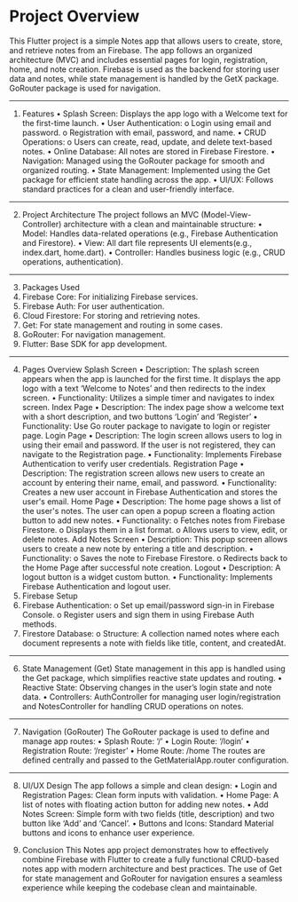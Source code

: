 # Project Overview
This Flutter project is a simple Notes app that allows users to create, store, and retrieve notes from an Firebase. The app follows an organized architecture (MVC) and includes essential pages for login, registration, home, and note creation. Firebase is used as the backend for storing user data and notes, while state management is handled by the GetX package. GoRouter package is used for navigation.
________________________________________
1. Features
  •	Splash Screen: Displays the app logo with a Welcome text for the first-time launch.
  •	User Authentication:
    o	Login using email and password.
    o	Registration with email, password, and name.
  •	CRUD Operations:
    o	Users can create, read, update, and delete text-based notes.
  •	Online Database: All notes are stored in Firebase Firestore.
  •	Navigation: Managed using the GoRouter package for smooth and organized routing.
  •	State Management: Implemented using the Get package for efficient state handling across the app.
  •	UI/UX: Follows standard practices for a clean and user-friendly interface.
________________________________________
2. Project Architecture
The project follows an MVC (Model-View-Controller) architecture with a clean and maintainable structure:
  •	Model: Handles data-related operations (e.g., Firebase Authentication and Firestore).
  •	View: All dart file represents UI elements(e.g., index.dart, home.dart).
  •	Controller: Handles business logic (e.g., CRUD operations, authentication).
________________________________________
3. Packages Used
  1.	Firebase Core: For initializing Firebase services.
  2.	Firebase Auth: For user authentication.
  3.	Cloud Firestore: For storing and retrieving notes.
  4.	Get: For state management and routing in some cases.
  5.	GoRouter: For navigation management.
  6.	Flutter: Base SDK for app development.
________________________________________


4. Pages Overview
  Splash Screen
    •	Description: The splash screen appears when the app is launched for the first time. It displays the app logo with a text ‘Welcome to Notes’ and then redirects to the       index screen.
    •	Functionality: Utilizes a simple timer and navigates to index screen.
Index Page
    •	Description: The index page show a welcome text with a short description, and two buttons ‘Login’ and ‘Register’
    •	Functionality: Use Go router package to navigate to login or register page.
Login Page
    •	Description: The login screen allows users to log in using their email and password. If the user is not registered, they can navigate to the Registration page.
    •	Functionality: Implements Firebase Authentication to verify user credentials.
Registration Page
    •	Description: The registration screen allows new users to create an account by entering their name, email, and password.
    •	Functionality: Creates a new user account in Firebase Authentication and stores the user's email.
Home Page
    •	Description: The home page shows a list of the user's notes. The user can open a popup screen a floating action button to add new notes.
    •	Functionality:
      o	Fetches notes from Firebase Firestore.
      o	Displays them in a list format.
      o	Allows users to view, edit, or delete notes.
Add Notes Screen
    •	Description: This popup screen allows users to create a new note by entering a title and description.
    •	Functionality:
      o	Saves the note to Firebase Firestore.
      o	Redirects back to the Home Page after successful note creation.
Logout
    •	Description: A logout button is a widget custom button.
    •	Functionality: Implements Firebase Authentication and logout user.
5. Firebase Setup
  1.	Firebase Authentication:
    o	Set up email/password sign-in in Firebase Console.
    o	Register users and sign them in using Firebase Auth methods.
  2.	Firestore Database:
    o	Structure: A collection named notes where each document represents a note with fields like title, content, and createdAt.
________________________________________
6. State Management (Get)
  State management in this app is handled using the Get package, which simplifies reactive state updates and routing.
    •	Reactive State: Observing changes in the user’s login state and note data.
    •	Controllers: AuthController for managing user login/registration and NotesController for handling CRUD operations on notes.
________________________________________
7. Navigation (GoRouter)
  The GoRouter package is used to define and manage app routes:
    •	Splash Route: ‘/’
    •	Login Route: ‘/login’
    •	Registration Route: ‘/register’
    •	Home Route: /home
  The routes are defined centrally and passed to the GetMaterialApp.router configuration.
________________________________________
8. UI/UX Design
  The app follows a simple and clean design:
    •	Login and Registration Pages: Clean form inputs with validation.
    •	Home Page: A list of notes with floating action button for adding new notes.
    •	Add Notes Screen: Simple form with two fields (title, description) and two button like ‘Add’ and ‘Cancel’.
    •	Buttons and Icons: Standard Material buttons and icons to enhance user experience.


10. Conclusion
  This Notes app project demonstrates how to effectively combine Firebase with Flutter to create a fully functional CRUD-based notes app with modern architecture and best        practices. The use of Get for state management and GoRouter for navigation ensures a seamless experience while keeping the codebase clean and maintainable.

